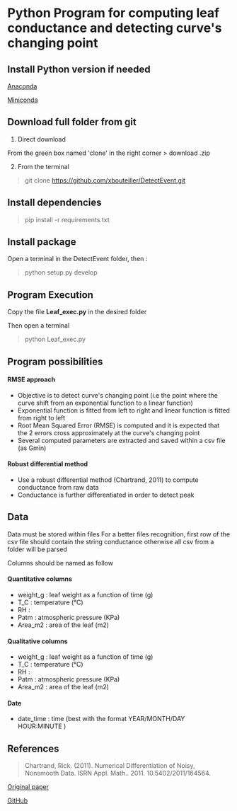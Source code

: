 # Python Program for computing leaf conductance and detecting curve's changing point


## Install Python version if needed

[Anaconda](https://www.anaconda.com/products/individual)

[Miniconda](https://docs.conda.io/en/latest/miniconda.html)


## Download full folder from git

1. Direct download

From the green box  named 'clone' in the right corner > download .zip

2. From the terminal

>
> git clone https://github.com/xbouteiller/DetectEvent.git
>



## Install dependencies

>
> pip install -r requirements.txt 
>


## Install package

Open a terminal in the DetectEvent folder, then :

>
> python setup.py develop
>


## Program Execution

Copy the file **Leaf_exec.py** in the desired folder

Then open a terminal 


>
> python Leaf_exec.py
>

## Program possibilities

#### RMSE approach

- Objective is to detect curve's changing point (i.e the point where the curve shift from an exponential function to a linear function)
- Exponential function is fitted from left to right and linear function is fitted from right to left
- Root Mean Squared Error (RMSE) is computed and it is expected that the 2 errors cross  approximately at the curve's changing point
- Several computed parameters are extracted and saved within a csv file (as Gmin)


#### Robust differential method

- Use a robust differential method (Chartrand, 2011) to compute conductance from raw data 
- Conductance is further differentiated in order to detect peak


## Data

Data must be stored within files
For a better files recognition, first row of the csv file should contain the string conductance otherwise all csv from a folder will be parsed

Columns should be named as follow


#### Quantitative columns

- weight_g : leaf weight as a function of time (g)
- T_C : temperature (°C)
- RH : 
- Patm : atmospheric pressure (KPa)
- Area_m2 : area of the leaf (m2)

#### Qualitative columns

- weight_g : leaf weight as a function of time (g)
- T_C : temperature (°C)
- RH : 
- Patm : atmospheric pressure (KPa)
- Area_m2 : area of the leaf (m2)

#### Date

- date_time : time (best with the format YEAR/MONTH/DAY HOUR:MINUTE )


## References


> Chartrand, Rick. (2011). Numerical Differentiation of Noisy, Nonsmooth Data. ISRN Appl. Math.. 2011. 10.5402/2011/164564. 

[Original paper](https://www.hindawi.com/journals/isrn/2011/164564/)

[GitHub](https://github.com/xbouteiller/tvregdiff)
